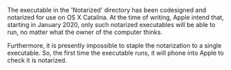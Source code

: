 The executable in the 'Notarized' directory has been codesigned and notarized
for use on OS X Catalina. At the time of writing, Apple intend that, starting
in January 2020, only such notarized executables will be able to run, no matter
what the owner of the computer thinks.

Furthermore, it is presently impossible to staple the notarization to a single
executable. So, the first time the executable runs, it will phone into Apple to
check it is notarized.

